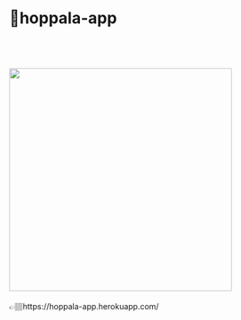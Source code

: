 # 👻hoppala-app
 <h1 align="left">
  <br>
  <img src="https://user-images.githubusercontent.com/56169582/90687886-3c113380-e276-11ea-9b45-653f14c6a565.png" height="400" width="auto">
  <br>
</h1>
 👉🏽https://hoppala-app.herokuapp.com/
